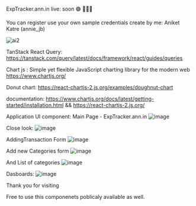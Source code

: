 ExpTracker.ann.in live: soon 🟢 🔗🔗🔗


You can register use your own sample credentials
create by me: Aniket Katre (annie_jb)

![ai2](https://github.com/AniketKatre/shopifyMERN/assets/137198614/b51b6710-8911-458f-84e7-906655b60208)

TanStack React Query:
https://tanstack.com/query/latest/docs/framework/react/guides/queries

Chart js : Simple yet flexible JavaScript charting library for the modern web
https://www.chartjs.org/

Donut chart: https://react-chartjs-2.js.org/examples/doughnut-chart

documentation: https://www.chartjs.org/docs/latest/getting-started/installation.html
&&
https://react-chartjs-2.js.org/

Application UI component:
Main Page - ExpTracker.ann.in
![image](https://github.com/AniketKatre/expenseTracker/assets/137198614/76b5e479-4ca8-442c-90f1-7fb700f99f72)

Close look:
![image](https://github.com/AniketKatre/expenseTracker/assets/137198614/bb490f1e-5138-45c8-8e9a-c8a11537bc4a)

AddingTransaction Form
![image](https://github.com/AniketKatre/expenseTracker/assets/137198614/105bbdb7-d7f2-4e42-8009-fd2c14738d54)

Add new Categories form
![image](https://github.com/AniketKatre/expenseTracker/assets/137198614/4612a5ac-19a5-44e4-b1b8-d166a5a7bf1a)

And List of categories
![image](https://github.com/AniketKatre/expenseTracker/assets/137198614/aeffe91e-9f35-4c4e-b33f-bb3cf62744b8)

Dasboards:
![image](https://github.com/AniketKatre/expenseTracker/assets/137198614/7d65bc97-dbca-4be1-89c2-505157286563)

Thank you for visiting

Free to use this componenets poblicaly available as well.
